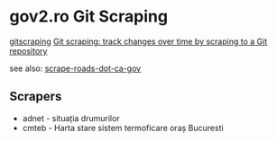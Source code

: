 # gov2.ro Git Scraping

[gitscraping](https://simonwillison.net/tags/gitscraping/)  [Git scraping: track changes over time by scraping to a Git repository](https://simonwillison.net/2020/Oct/9/git-scraping/) 


see also: [scrape-roads-dot-ca-gov](https://github.com/simonw/scrape-roads-dot-ca-gov) 

## Scrapers 

- adnet - situația drumurilor
- cmteb - Harta stare sistem termoficare oraș Bucuresti